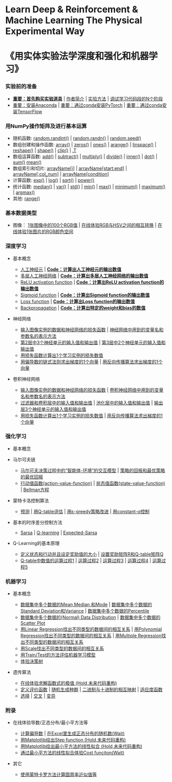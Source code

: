 # Learn Deep & Reinforcement & Machine Learning The Physical Experimental Way
# 《用实体实验法学深度和强化和机器学习》

### 实验前的准备

- [**重要：首先购买实验道具**]() | [作者简介]() | [实验方法]() | [调试学习代码段的N个阶段](/chapters/实验前的准备/调试学习代码段的N个阶段.md)
- [重要：安装Anaconda](/chapters/环境配置/安装Anaconda.md) | [重要：通过conda安装PyTorch](/chapters/环境配置/通过conda安装PyTorch.md) | [重要：通过conda安装TensorFlow](/chapters/环境配置/通过conda安装TensorFlow.md)

### 用NumPy操作矩阵及进行基本运算

- 随机函数: [random.randint()](/chapters/用NumPy操作矩阵及进行基本运算/随机函数/random.randint().md) | [random.randn()](/chapters/用NumPy操作矩阵及进行基本运算/随机函数/random.randn().md) | [random.seed()](/chapters/用NumPy操作矩阵及进行基本运算/随机函数/random.seed().md) 
- 数组创建和操作函数: [array()](/chapters/用NumPy操作矩阵及进行基本运算/数组创建和操作函数/array().md) | [zeros()](/chapters/用NumPy操作矩阵及进行基本运算/数组创建和操作函数/zeros().md) | [ones()](/chapters/用NumPy操作矩阵及进行基本运算/数组创建和操作函数/ones().md) | [arange()](/chapters/用NumPy操作矩阵及进行基本运算/数组创建和操作函数/arange().md) | [linspace()](/chapters/用NumPy操作矩阵及进行基本运算/数组创建和操作函数/linspace().md) | [reshape()](/chapters/用NumPy操作矩阵及进行基本运算/数组创建和操作函数/reshape().md) | [shape()](/chapters/用NumPy操作矩阵及进行基本运算/数组创建和操作函数/shape().md) | [clip()](/chapters/用NumPy操作矩阵及进行基本运算/数组创建和操作函数/clip().md) | [.T](/chapters/用NumPy操作矩阵及进行基本运算/数组创建和操作函数/.T.md)
- 数组运算函数: [add()](/chapters/用NumPy操作矩阵及进行基本运算/数组运算函数/add().md) | [subtract()](/chapters/用NumPy操作矩阵及进行基本运算/数组运算函数/subtract().md) | [multiply()](/chapters/用NumPy操作矩阵及进行基本运算/数组运算函数/multiply().md) | [divide()](/chapters/用NumPy操作矩阵及进行基本运算/数组运算函数/divide().md) | [inner()](/chapters/用NumPy操作矩阵及进行基本运算/数组运算函数/inner().md) | [dot()](/chapters/用NumPy操作矩阵及进行基本运算/数组运算函数/dot().md) | [sum()](/chapters/用NumPy操作矩阵及进行基本运算/数组运算函数/sum().md)  [mean()](/chapters/用NumPy操作矩阵及进行基本运算/数组运算函数/mean().md)
- 数组索引和切片: [arrayName[i]](/chapters/用NumPy操作矩阵及进行基本运算/数组索引和切片/arrayName[i].md) | [arrayName[start:end]](/chapters/用NumPy操作矩阵及进行基本运算/数组索引和切片/arrayName[start：end].md) | [arrayName[:col_num]](/chapters/用NumPy操作矩阵及进行基本运算/数组索引和切片/arrayName[：col_num].md) | [arrayName[condition]](/chapters/用NumPy操作矩阵及进行基本运算/数组索引和切片/arrayName[condition].md)
- 计算函数: [exp()](/chapters/用NumPy操作矩阵及进行基本运算/计算函数/exp().md) | [log()](/chapters/用NumPy操作矩阵及进行基本运算/计算函数/log().md) | [sqrt()](/chapters/用NumPy操作矩阵及进行基本运算/计算函数/sqrt().md) | [power()](/chapters/用NumPy操作矩阵及进行基本运算/计算函数/power().md) 
- 统计函数: [median()](/chapters/用NumPy操作矩阵及进行基本运算/统计函数/median().md) | [var()](/chapters/用NumPy操作矩阵及进行基本运算/统计函数/var().md) | [std()](/chapters/用NumPy操作矩阵及进行基本运算/统计函数/std().md) | [min()](/chapters/用NumPy操作矩阵及进行基本运算/统计函数/min().md) | [max()](/chapters/用NumPy操作矩阵及进行基本运算/统计函数/max().md) | [minimum()](/chapters/用NumPy操作矩阵及进行基本运算/统计函数/minimum().md) | [maximum()](/chapters/用NumPy操作矩阵及进行基本运算/统计函数/maximum().md) | [argmax()](/chapters/用NumPy操作矩阵及进行基本运算/统计函数/argmax().md)
- 其他: [range()](/chapters/用NumPy操作矩阵及进行基本运算/其他/range().md)

### 基本数据类型

- 图像： [1张图像中的100个RGB值](/chapters/基本数据类型/图像/1张图像中的100个RGB值.md) | [在线体验RGB与HSV之间的相互转换](/chapters/基本数据类型/图像/在线体验RGB与HSV之间的相互转换.md) | [在线体验1张图片的RGB颜色空间](/chapters/基本数据类型/图像/在线体验1张图片的RGB颜色空间.md)

### 深度学习

- 基本概念
	- [人工神经元](/chapters/深度学习/基本概念/人工神经元.md) | [**Code：计算出人工神经元的输出数值**](/chapters/深度学习/基本概念/Code：计算出人工神经元的输出数值.md)
	- [多层人工神经网络](/chapters/深度学习/基本概念/多层人工神经网络.md) | [**Code：计算出多层人工神经网络的输出数值**](/chapters/深度学习/基本概念/Code：计算出多层人工神经网络的输出数值.md)
	- [ReLU activation function](/chapters/深度学习/基本概念/ReLU_activation_function.md) | [**Code：计算出ReLU activation function的输出数值**](/chapters/深度学习/基本概念/Code：计算出ReLU_activation_function的输出数值.md)
	- [Sigmoid function](/chapters/深度学习/基本概念/Sigmoid_function.md) | [**Code：计算出Sigmoid function的输出数值**](/chapters/深度学习/基本概念/Code：计算出Sigmoid_function的输出数值.md)
	- [Loss function](/chapters/深度学习/基本概念/Loss_function.md) | [**Code：计算出Loss function的输出数值**](/chapters/深度学习/基本概念/Code：计算出Loss_function的输出数值.md)
	- [Backpropagation](/chapters/深度学习/基本概念/Backpropagation.md) | [**Code：计算出特定的weight和bias的数值**](/chapters/深度学习/基本概念/Code：计算出特定的weight和bias的数值.md)

- 神经网络
	- [输入图像实例的数据和神经网络的损失函数](/chapters/深度学习/神经网络/输入图像实例的数据和神经网络的损失函数.md) | [神经网络中用到的变量名和参数名的表示方法](/chapters/深度学习/神经网络/神经网络中用到的变量名和参数名的表示方法.md)
	- [第2层中3个神经单元的输入值和输出值](/chapters/深度学习/神经网络/第2层中3个神经单元的输入值和输出值.md) | [第3层中2个神经单元的输入值和输出值](/chapters/深度学习/神经网络/第3层中2个神经单元的输入值和输出值.md)
	- [用损失函数计算出1个学习实例的损失数值](/chapters/深度学习/神经网络/用损失函数计算出1个学习实例的损失数值.md)
	- [用偏导数的链式法则求出梯度的1个向量](/chapters/深度学习/神经网络/用偏导数的链式法则求出梯度的1个向量.md) | [用反向传播算法求出梯度的1个向量](/chapters/深度学习/神经网络/用反向传播算法求出梯度的1个向量.md)

- 卷积神经网络

	- [输入图像实例的数据和神经网络的损失函数](/chapters/深度学习/卷积神经网络/输入图像实例的数据和神经网络的损失函数.md) | [卷积神经网络中用到的变量名和参数名的表示方法](/chapters/深度学习/卷积神经网络/卷积神经网络中用到的变量名和参数名的表示方法.md)
	- [过滤器和卷积层中的输入值和输出值](/chapters/深度学习/卷积神经网络/过滤器和卷积层中的输入值和输出值.md) | [池化层中的输入值和输出值](/chapters/深度学习/卷积神经网络/池化层中的输入值和输出值.md) | [输出层3个神经单元的输入值和输出值](/chapters/深度学习/卷积神经网络/输出层3个神经单元的输入值和输出值.md)
	- [用损失函数计算出1个学习实例的损失数值](/chapters/深度学习/卷积神经网络/用损失函数计算出1个学习实例的损失数值.md) | [用反向传播算法求出梯度的1个向量](/chapters/深度学习/卷积神经网络/用反向传播算法求出梯度的1个向量.md)

### 强化学习

- 基本概念

- 马尔可夫链
	- [马尔可夫决策过程中的“智能体-环境”的交互模型](/chapters/强化学习/马尔可夫链/马尔可夫决策过程中的“智能体-环境”的交互模型.md) | [策略的回报和最优策略的最优回报](/chapters/强化学习/马尔可夫链/策略的回报和最优策略的最优回报.md)
	- [行动值函数(action-value-function)](/chapters/强化学习/马尔可夫链/行动值函数(action-value-function).md) | [状态值函数(state-value-function)](/chapters/强化学习/马尔可夫链/状态值函数(state-value-function).md) | [Bellman方程](/chapters/强化学习/马尔可夫链/Bellman方程.md)

- 蒙特卡洛控制算法
	- [预测](/chapters/强化学习/蒙特卡洛控制算法/预测.md) | [用Q-table评估](/chapters/强化学习/蒙特卡洛控制算法/用Q-table评估.md) | [用ε-greedy策略改进](/chapters/强化学习/蒙特卡洛控制算法/用ε-greedy策略改进.md) | [用constant-α控制](/chapters/强化学习/蒙特卡洛控制算法/用constant-α控制.md)

- 基本的时序差分控制方法
	- [Sarsa](/chapters/强化学习/基本的时序差分控制方法/Sarsa.md) | [Q-learning](/chapters/强化学习/基本的时序差分控制方法/Q-learning.md) | [Expected-Sarsa](/chapters/强化学习/基本的时序差分控制方法/Expected-Sarsa.md)

- Q-Learning的基本原理

	- [定义状态和行动并且设定奖励值的大小](/chapters/强化学习/Q-Learning的基本原理/定义状态和行动并且设定奖励值的大小.md) | [设置奖励矩阵R和Q-table矩阵Q](/chapters/强化学习/Q-Learning的基本原理/设置奖励矩阵R和Q-table矩阵Q.md)
	- [Q-table中数值的运算过程1](/chapters/强化学习/Q-Learning的基本原理/Q-table中数值的运算过程1.md) | [运算过程2](/chapters/强化学习/Q-Learning的基本原理/运算过程2.md) | [运算过程3](/chapters/强化学习/Q-Learning的基本原理/运算过程3.md) | [运算过程4](/chapters/强化学习/Q-Learning的基本原理/运算过程4.md) | [运算过程5](/chapters/强化学习/Q-Learning的基本原理/运算过程5.md)

### 机器学习

- 基本概念
	- [数据集中多个数据的Mean,Median,和Mode](/chapters/机器学习/基本概念/数据集中多个数据的Mean,Median,和Mode.md) | [数据集中多个数据的Standard Deviation和Variance](/chapters/机器学习/基本概念/数据集中多个数据的Standard_Deviation和Variance.md) | [数据集中多个数据的Percentile](/chapters/机器学习/基本概念/数据集中多个数据的Percentile.md)
	- [数据集中多个数据的(Normal) Data Distribution](/chapters/机器学习/基本概念/数据集中多个数据的(Normal)_Data_Distribution.md) | [数据集中多个数据的Scatter Plot](/chapters/机器学习/基本概念/数据集中多个数据的Scatter_Plot.md)
	- [用Linear Regression找出不同类型的数据间的相互关系](/chapters/机器学习/基本概念/用Linear_Regression找出不同类型的数据间的相互关系.md) | [用Polynomial Regression找出不同类型的数据间的相互关系](/chapters/机器学习/基本概念/用Polynomial_Regression找出不同类型的数据间的相互关系.md) | [用Multiple Regression找出不同类型的数据间的相互关系](/chapters/机器学习/基本概念/用Multiple_Regression找出不同类型的数据间的相互关系.md) 
	- [用Scale找出不同类型的数据间的相互关系](/chapters/机器学习/基本概念/用Scale找出不同类型的数据间的相互关系.md)
	- [用Train/Test的方法评估机器学习模型](/chapters/机器学习/基本概念/用Train_Test的方法评估机器学习模型.md)
	- [体验决策树](/chapters/机器学习/基本概念/体验决策树.md)

- 遗传算法

	- [在线体验求解函数式的极值 (Hold,未来代码重构)](/chapters/机器学习/遗传算法/在线体验求解函数式的极值.md)
	- [定义评价函数](/chapters/机器学习/遗传算法/定义评价函数.md) | [随机生成种群](/chapters/机器学习/遗传算法/随机生成种群.md) | [二进制与十进制的相互映射](/chapters/机器学习/遗传算法/二进制与十进制的相互映射.md) | [适应度函数](/chapters/机器学习/遗传算法/适应度函数.md)
	- [选择](/chapters/机器学习/遗传算法/选择.md) | [交叉](/chapters/机器学习/遗传算法/交叉.md) | [变异](/chapters/机器学习/遗传算法/变异.md)

### 附录
 
- 在线体验导数/正态分布/最小平方法等
	- [计算偏导数](/chapters/附录/计算偏导数.md) | [在Excel里生成正态分布的随机数(Wait)](/chapters/附录/在Excel里生成正态分布的随机数.md)
	- [用Matplotlib绘出Step function (Hold,未来代码重构)](/chapters/附录/Step_function.md)
	- [用Matplotlib绘出最小平方法的线性拟合 (Hold,未来代码重构)](/chapters/附录/用Matplotlib绘出最小平方法的线性拟合.md)
	- [通过最小平方法的线性拟合体验Cost funciton(Wait)](/chapters/附录/通过最小平方法的线性拟合体验Cost_funciton.md)

- 其它
	- [使用蒙特卡罗方法计算圆周率近似值等](/chapters/附录/使用蒙特卡罗方法计算圆周率近似值等.md)


